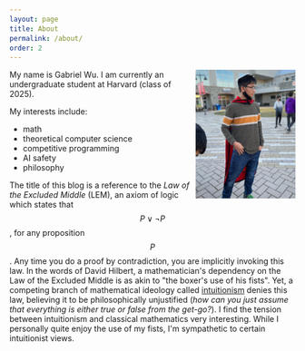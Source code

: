 ```yaml
---
layout: page
title: About
permalink: /about/
order: 2
---
```

<img src="/assets/me.jpg" align="right" width="35%">

My name is Gabriel Wu. I am currently an undergraduate student at Harvard (class of 2025). <br>

My interests include:
- math
- theoretical computer science
- competitive programming
- AI safety
- philosophy


The title of this blog is a reference to the *Law of the Excluded Middle* (LEM), an axiom of logic which states that $$P \vee \neg P$$, for any proposition $$P$$. Any time you do a proof by contradiction, you are implicitly invoking this law. In the words of David Hilbert, a mathematician's dependency on the Law of the Excluded Middle is as akin to "the boxer's use of his fists". Yet, a competing branch of mathematical ideology called [intuitionism](	https://en.wikipedia.org/wiki/Intuitionism) denies this law, believing it to be philosophically unjustified (*how can you just assume that everything is either true or false from the get-go?*). I find the tension between intuitionism and classical mathematics very interesting. While I personally quite enjoy the use of my fists, I'm sympathetic to certain intuitionist views.